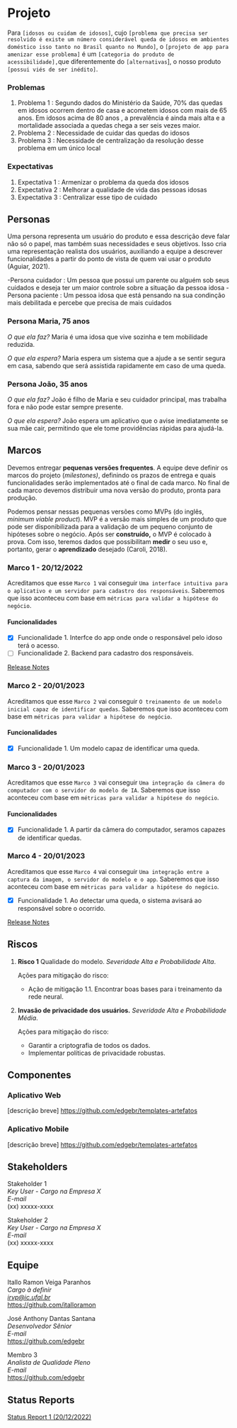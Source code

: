 # Projeto

Para `[idosos ou cuidam de idosos]`, cujo `[problema que precisa ser resolvido é existe um número considerável queda de idosos em ambientes doméstico isso tanto no Brasil quanto no Mundo]`, o `[projeto de app para amenizar esse problema]` é um `[categoria do produto de acessibilidade],`que diferentemente do `[alternativas`], o nosso produto `[possui viés de ser inédito]`.

### Problemas

1) Problema 1 : Segundo dados do Ministério da Saúde,  70% das quedas em idosos ocorrem dentro de casa e acometem idosos com mais de 65 anos. Em idosos acima de 80 anos , a prevalência é ainda mais alta e a mortalidade associada a quedas chega a ser seis vezes maior.
2) Problema 2 : Necessidade de cuidar das quedas do idosos
3) Problema 3 : Necessidade de centralização da resolução desse problema em um único local

### Expectativas

1) Expectativa 1 : Armenizar o problema da queda dos idosos
2) Expectativa 2 : Melhorar a qualidade de vida das pessoas idosas
3) Expectativa 3 : Centralizar esse tipo de cuidado

## Personas

Uma persona representa um usuário do produto e essa descrição deve falar não só o papel, mas também suas necessidades e seus objetivos. Isso cria uma representação realista dos usuários, auxiliando a equipe a descrever funcionalidades a partir do ponto de vista de quem vai usar o produto (Aguiar, 2021).

-Persona cuidador : Um pessoa que possui um parente ou alguém sob seus cuidados e deseja ter um maior controle sobre a situação da pessoa idosa 
-Persona paciente : Um pessoa idosa que está pensando na sua condinção mais debilitada e percebe que precisa de mais cuidados 

### Persona Maria, 75 anos

*O que ela faz?*
Maria é uma idosa que vive sozinha e tem mobilidade reduzida.

*O que ela espera?*
Maria espera um sistema que a ajude a se sentir segura em casa, sabendo que será assistida rapidamente em caso de uma queda.

### Persona João, 35 anos

*O que ela faz?*
João é filho de Maria e seu cuidador principal, mas trabalha fora e não pode estar sempre presente.

*O que ela espera?*
João espera um aplicativo que o avise imediatamente se sua mãe cair, permitindo que ele tome providências rápidas para ajudá-la.

## Marcos

Devemos entregar **pequenas versões frequentes**. A equipe deve definir os marcos do projeto (*milestones)*, definindo os prazos de entrega e quais funcionalidades serão implementados até o final de cada marco. No final de cada marco devemos distribuir uma nova versão do produto, pronta para produção.

Podemos pensar nessas pequenas versões como MVPs (do inglês, *minimum viable product*). MVP é a versão mais simples de um produto que pode ser disponibilizada para a validação de um pequeno conjunto de hipóteses sobre o negócio. Após ser **construído,** o MVP é colocado à prova. Com isso, teremos dados que possibilitam **medir** o seu uso e, portanto, gerar o **aprendizado** desejado (Caroli, 2018).

### Marco 1 - 20/12/2022

Acreditamos que esse `Marco 1` vai conseguir `Uma interface intuitiva para o aplicativo e um servidor para cadastro dos responsáveis`. Saberemos que isso aconteceu com base em `métricas para validar a hipótese do negócio`.

#### Funcionalidades

- [x] Funcionalidade 1. Interfce do app onde onde o responsável pelo idoso terá o acesso.
- [ ] Funcionalidade 2. Backend para cadastro dos responsáveis.

[Release Notes ](release_notes_1.md)

### Marco 2 - 20/01/2023

Acreditamos que esse `Marco 2` vai conseguir `O treinamento de um modelo inicial capaz de identificar quedas`. Saberemos que isso aconteceu com base em `métricas para validar a hipótese do negócio`.

#### Funcionalidades

- [x] Funcionalidade 1. Um modelo capaz de identificar uma queda.

### Marco 3 - 20/01/2023

Acreditamos que esse `Marco 3` vai conseguir `Uma integração da câmera do computador com o servidor do modelo de IA`. Saberemos que isso aconteceu com base em `métricas para validar a hipótese do negócio`.

#### Funcionalidades

- [x] Funcionalidade 1. A partir da câmera do computador, seramos capazes de identificar quedas.


### Marco 4 - 20/01/2023

Acreditamos que esse `Marco 4` vai conseguir `Uma integração entre a captura da imagem, o servidor do modelo e o app`. Saberemos que isso aconteceu com base em `métricas para validar a hipótese do negócio`.

- [x] Funcionalidade 1. Ao detectar uma queda, o sistema avisará ao responsável sobre o ocorrido.


[Release Notes ](release_notes_1.md)

## Riscos

1. **Risco 1** Qualidade do modelo. *Severidade Alta e Probabilidade Alta*.

   Ações para mitigação do risco:

   * Ação de mitigação 1.1. Encontrar boas bases para i treinamento da rede neural.

2. **Invasão de privacidade dos usuários.** *Severidade Alta e Probabilidade Média*.

   Ações para mitigação do risco:

   * Garantir a criptografia de todos os dados.
   * Implementar políticas de privacidade robustas.

## Componentes

### Aplicativo Web
[descrição breve]
https://github.com/edgebr/templates-artefatos

### Aplicativo Mobile
[descrição breve]
https://github.com/edgebr/templates-artefatos


## Stakeholders

Stakeholder 1 <br />
*Key User - Cargo na Empresa X* <br />
*E-mail* <br />
(xx) xxxxx-xxxx

Stakeholder 2 <br />
*Key User - Cargo na Empresa X* <br />
*E-mail* <br />
(xx) xxxxx-xxxx

## Equipe

Itallo Ramon Veiga Paranhos <br />
*Cargo à definir* <br />
*irvp@ic.ufal.br* <br />
https://github.com/italloramon

José Anthony Dantas Santana <br />
*Desenvolvedor Sênior* <br />
*E-mail* <br />
https://github.com/edgebr

Membro 3 <br />
*Analista de Qualidade Pleno* <br />
*E-mail* <br />
https://github.com/edgebr

## Status Reports

[Status Report 1 (20/12/2022)](status_report_1.md)
